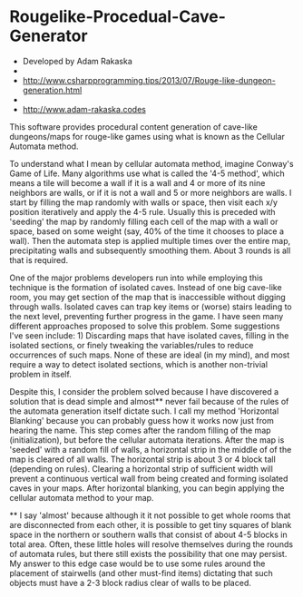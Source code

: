 Rougelike-Procedual-Cave-Generator
==================================
 * Developed by Adam Rakaska 
 * 
 *  http://www.csharpprogramming.tips/2013/07/Rouge-like-dungeon-generation.html
 *  
 *    http://www.adam-rakaska.codes

This software provides procedural content generation of cave-like dungeons/maps for rouge-like games using what is known as the Cellular Automata method. 

  To understand what I mean by cellular automata method, imagine Conway's Game of Life. Many algorithms use what is called the '4-5 method', which means a tile will become a wall if it is a wall and 4 or more of its nine neighbors are walls, or if it is not a wall and 5 or more neighbors are walls. I start by filling the map randomly with walls or space, then visit each x/y position iteratively and apply the 4-5 rule. Usually this is preceded with 'seeding' the map by randomly filling each cell of the map with a wall or space, based on some weight (say, 40% of the time it chooses to place a wall). Then the automata step is applied multiple times over the entire map, precipitating walls and subsequently smoothing them. About 3 rounds is all that is required.

  One of the major problems developers run into while employing this technique is the formation of isolated caves. Instead of one big cave-like room, you may get section of the map that is inaccessible without digging through walls. Isolated caves can trap key items or (worse) stairs leading to the next level, preventing further progress in the game. I have seen many different approaches proposed to solve this problem. Some suggestions I've seen include: 1) Discarding maps that have isolated caves, filling in the isolated sections, or finely tweaking the variables/rules to reduce occurrences of such maps. None of these are ideal (in my mind), and most require a way to detect isolated sections, which is another non-trivial problem in itself.

  Despite this, I consider the problem solved because I have discovered a solution that is dead simple and almost** never fail because of the rules of the automata generation itself dictate such. I call my method 'Horizontal Blanking' because you can probably guess how it works now just from hearing the name. This step comes after the random filling of the map (initialization), but before the cellular automata iterations. After the map is 'seeded' with a random fill of walls, a horizontal strip in the middle of of the map is cleared of all walls. The horizontal strip is about 3 or 4 block tall (depending on rules). Clearing a horizontal strip of sufficient width will prevent a continuous vertical wall from being created and forming isolated caves in your maps. After horizontal blanking, you can begin applying the cellular automata method to your map.

** I say 'almost' because although it it not possible to get whole rooms that are disconnected from each other, it is possible to get tiny squares of blank space in the northern or southern walls that consist of about 4-5 blocks in total area. Often, these little holes will resolve themselves during the rounds of automata rules, but there still exists the possibility that one may persist. My answer to this edge case would be to use some rules around the placement of stairwells (and other must-find items) dictating that such objects must have a 2-3 block radius clear of walls to be placed.
